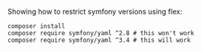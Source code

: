 Showing how to restrict symfony versions using flex:

```
composer install
composer require symfony/yaml ^2.8 # this won't work
composer require symfony/yaml ^3.4 # this will work
```
